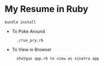 # My Resume in Ruby

    bundle install
* To Poke Around

        ./run_pry.rb

* To View in Browser

        shotgun app.rb to view as sinatra app
